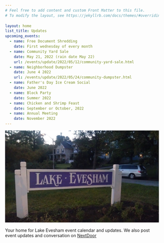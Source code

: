 ```yaml
---
# Feel free to add content and custom Front Matter to this file.
# To modify the layout, see https://jekyllrb.com/docs/themes/#overriding-theme-defaults

layout: home
list_title: Updates
upcoming_events:
  - name: Free Document Shredding
    date: First wednesday of every month
  - name: Community Yard Sale
    date: May 21, 2022 (rain date May 22)
    url: /events/update/2022/05/12/community-yard-sale.html
  - name: Neighborhood Dumpster
    date: June 4 2022
    url: /events/update/2022/05/24/community-dumpster.html
  - name: Father's Day Ice Cream Social
    date: June 2022
  - name: Block Party
    date: Summer 2022
  - name: Chicken and Shrimp Feast
    date: September or October, 2022
  - name: Annual Meeting
    date: November 2022
---
```


![Lake Evesham Neighborhood Sign](/img/sign.jpg)

Your home for Lake Evesham event calendar and updates. We also post event updates and conversation on [NextDoor](https://nextdoor.com)
